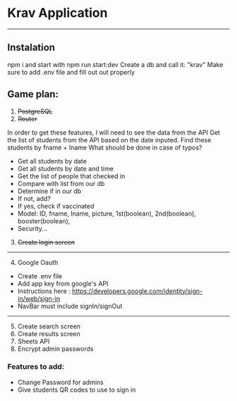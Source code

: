 # Krav Application

---

## **Instalation**

npm i and start with npm run start:dev
Create a db and call it: "krav"
Make sure to add .env file and fill out out properly

## Game plan:

1. ~~PostgreSQL~~
2. ~~Router~~

In order to get these features, I will need to see the data from the API
Get the list of students from the API based on the date inputed. Find these students by fname + lname
What should be done in case of typos?

- Get all students by date
- Get all students by date and time
- Get the list of people that checked in
- Compare with list from our db
- Determine if in our db
- If not, add?
- If yes, check if vaccinated
- Model: ID, fname, lname, picture, 1st(boolean), 2nd(boolean), booster(boolean),
- Security...

3. ~~Create login screen~~

---

4. Google Oauth

- Create .env file
- Add app key from google's API
- Instructions here : https://developers.google.com/identity/sign-in/web/sign-in
- NavBar must include signIn/signOut

---

5. Create search screen
6. Create results screen
7. Sheets API
8. Encrypt admin passwords

### Features to add:

- Change Password for admins
- Give students QR codes to use to sign in
